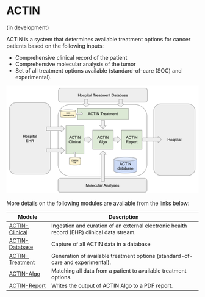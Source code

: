 # ACTIN

(in development)

ACTIN is a system that determines available treatment options for cancer patients based on the following inputs:
 - Comprehensive clinical record of the patient
 - Comprehensive molecular analysis of the tumor
 - Set of all treatment options available (standard-of-care (SOC) and experimental).

![ACTIN System](actin-system/src/main/resources/actin_system.png)
 
More details on the following modules are available from the links below:

Module  | Description
---|---
[ACTIN-Clinical](actin-clinical) | Ingestion and curation of an external electronic health record (EHR) clinical data stream.
[ACTIN-Database](actin-database) | Capture of all ACTIN data in a database
[ACTIN-Treatment](actin-treatment) | Generation of available treatment options (standard-of-care and experimental).
[ACTIN-Algo](actin-algo) | Matching all data from a patient to available treatment options.
[ACTIN-Report](actin-report) | Writes the output of ACTIN Algo to a PDF report.
  